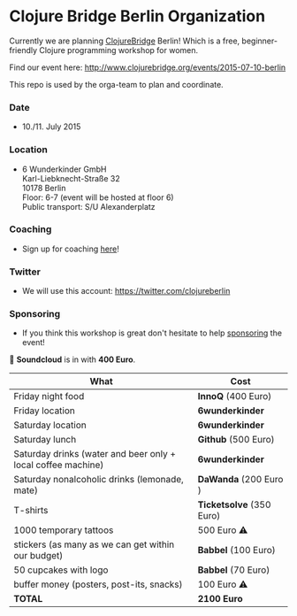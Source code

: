 # Clojure Bridge Berlin Organization 
Currently we are planning [ClojureBridge](http://www.clojurebridge.org/) Berlin!
Which is a free, beginner-friendly Clojure programming workshop for women.  

Find our event here: http://www.clojurebridge.org/events/2015-07-10-berlin

This repo is used by the orga-team to plan and coordinate.

### Date

- 10./11. July 2015

### Location

- 6 Wunderkinder GmbH  
Karl-Liebknecht-Straße 32  
10178 Berlin  
Floor: 6-7 (event will be hosted at floor 6)  
Public transport: S/U Alexanderplatz

### Coaching
- Sign up for coaching [here](https://docs.google.com/forms/d/1tZXTsTPkeHA4EAW2pMVk_CzW1FkSxmGRWrgdvkPI__4/viewform?c=0&w=1)!

### Twitter
- We will use this account: https://twitter.com/clojureberlin

### Sponsoring
- If you think this workshop is great don't hesitate to help [sponsoring](https://github.com/clojurebridge-berlin/organization/issues/2) the event! 

:tada: **Soundcloud** is in with **400 Euro**.

What  | Cost
------------- | -------------
Friday night food  | **InnoQ** (400 Euro)
Friday location  | **6wunderkinder**
Saturday location  | **6wunderkinder**
Saturday lunch  | **Github** (500 Euro)
Saturday drinks (water and beer only + local coffee machine) | **6wunderkinder**
Saturday nonalcoholic drinks (lemonade, mate) | **DaWanda** (200 Euro )
T-shirts | **Ticketsolve** (350 Euro)
1000 temporary tattoos | 500 Euro :warning:
stickers (as many as we can get within our budget)  | **Babbel** (100 Euro)
50 cupcakes with logo  | **Babbel** (70 Euro)
buffer money (posters, post-its, snacks) | 100 Euro :warning:
**TOTAL** | **2100 Euro**
